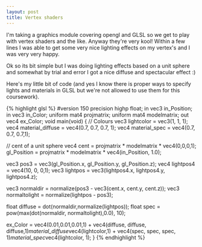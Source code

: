 ```yaml
---
layout: post
title: Vertex shaders
---
```

I'm taking a graphics module covering opengl and GLSL so we get to
play with vertex shaders and the like. Anyway they're very kool!
Within a few lines I was able to get some very nice lighting effects
on my vertex's and I was very very happy.

Ok so its bit simple but I was doing lighting effects based on a unit
sphere and somewhat by trial and error I got a nice diffuse and
spectacular effect :)

Here's my little bit of code (and yes I know there is proper ways to
specify lights and materials in GLSL but we're not allowed to use them
for this coursework).

{% highlight glsl %}
#version 150
precision highp float;
in vec3 in_Position;
in vec3 in_Color;
uniform mat4 projmatrix;
uniform mat4 modelmatrix;
out vec4 ex_Color;
void main(void) {
  // Colours
  vec3 lightcolor = vec3(1, 1, 1);
  vec4 material_diffuse = vec4(0.7, 0.7, 0.7, 1);
  vec4 material_spec = vec4(0.7, 0.7, 0.7,1);

  // cent of a unit sphere
  vec4 cent = projmatrix * modelmatrix * vec4(0,0,0,1);
  gl_Position = projmatrix * modelmatrix * vec4(in_Position, 1.0);

  vec3 pos3 = vec3(gl_Position.x, gl_Position.y, gl_Position.z);
  vec4 lightpos4 = vec4(10, 0, 0,1);
  vec3 lightpos = vec3(lightpos4.x, lightpos4.y, lightpos4.z);

  vec3 normaldir = normalize(pos3 - vec3(cent.x, cent.y, cent.z));
  vec3 normaltolight = normalize(lightpos - pos3);

  float diffuse = dot(normaldir,normalize(lightpos));
  float spec = pow(max(dot(normaldir, normaltolight),0.0), 10);

  ex_Color = vec4(0.01,0.01,0.01,1) +
    vec4(diffuse, diffuse, diffuse,1)*material_diffuse*vec4(lightcolor,1) +
    vec4(spec, spec, spec, 1)*material_spec*vec4(lightcolor, 1);
}
{% endhighlight %}
